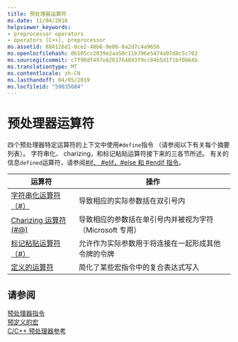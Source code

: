 ```yaml
---
title: 预处理器运算符
ms.date: 11/04/2016
helpviewer_keywords:
- preprocessor operators
- operators [C++], preprocessor
ms.assetid: 884126d1-0ce2-48b6-9e06-8a2d7c4a9656
ms.openlocfilehash: 0b105cc2039e2aa50c11b796e5474a97d8c5c702
ms.sourcegitcommit: c7f90df497e6261764893f9cc04b5d1f1bf0b64b
ms.translationtype: MT
ms.contentlocale: zh-CN
ms.lasthandoff: 04/05/2019
ms.locfileid: "59035684"
---
```

# <a name="preprocessor-operators"></a>预处理器运算符
四个预处理器特定运算符的上下文中使用`#define`指令 （请参阅以下有关每个摘要列表）。 字符串化、 charizing，和标记粘贴运算符接下来的三各节所述。 有关的信息`defined`运算符，请参阅[#if、 #elif，#else 和 #endif 指令](../preprocessor/hash-if-hash-elif-hash-else-and-hash-endif-directives-c-cpp.md)。

|运算符|操作|
|--------------|------------|
|[字符串化运算符 （#）](../preprocessor/stringizing-operator-hash.md)|导致相应的实际参数括在双引号内|
|[Charizing 运算符 (#@)](../preprocessor/charizing-operator-hash-at.md)|导致相应的参数括在单引号内并被视为字符 （Microsoft 专用）|
|[标记粘贴运算符 （#）](../preprocessor/token-pasting-operator-hash-hash.md)|允许作为实际参数用于将连接在一起形成其他令牌的令牌|
|[定义的运算符](../preprocessor/hash-if-hash-elif-hash-else-and-hash-endif-directives-c-cpp.md)|简化了某些宏指令中的复合表达式写入|

## <a name="see-also"></a>请参阅

[预处理器指令](../preprocessor/preprocessor-directives.md)<br/>
[预定义的宏](../preprocessor/predefined-macros.md)<br/>
[C/C++ 预处理器参考](../preprocessor/c-cpp-preprocessor-reference.md)